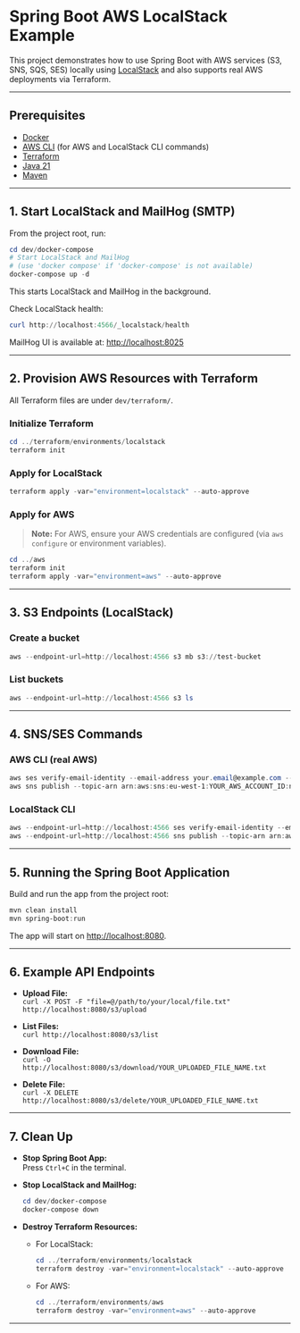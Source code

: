 # Spring Boot AWS LocalStack Example

This project demonstrates how to use Spring Boot with AWS services (S3, SNS, SQS, SES) locally using [LocalStack](https://github.com/localstack/localstack) and also supports real AWS deployments via Terraform.

---

## Prerequisites

- [Docker](https://www.docker.com/products/docker-desktop)
- [AWS CLI](https://aws.amazon.com/cli/) (for AWS and LocalStack CLI commands)
- [Terraform](https://www.terraform.io/downloads)
- [Java 21](https://openjdk.org/)
- [Maven](https://maven.apache.org/download.cgi)

---

## 1. Start LocalStack and MailHog (SMTP)

From the project root, run:

```powershell
cd dev/docker-compose
# Start LocalStack and MailHog
# (use 'docker compose' if 'docker-compose' is not available)
docker-compose up -d
```

This starts LocalStack and MailHog in the background.

Check LocalStack health:

```powershell
curl http://localhost:4566/_localstack/health
```

MailHog UI is available at: [http://localhost:8025](http://localhost:8025)

---

## 2. Provision AWS Resources with Terraform

All Terraform files are under `dev/terraform/`.

### Initialize Terraform

```powershell
cd ../terraform/environments/localstack
terraform init
```

### Apply for LocalStack

```powershell
terraform apply -var="environment=localstack" --auto-approve
```

### Apply for AWS

> **Note:** For AWS, ensure your AWS credentials are configured (via `aws configure` or environment variables).

```powershell
cd ../aws
terraform init
terraform apply -var="environment=aws" --auto-approve
```

---

## 3. S3 Endpoints (LocalStack)

### Create a bucket

```powershell
aws --endpoint-url=http://localhost:4566 s3 mb s3://test-bucket
```

### List buckets

```powershell
aws --endpoint-url=http://localhost:4566 s3 ls
```

---

## 4. SNS/SES Commands

### AWS CLI (real AWS)

```powershell
aws ses verify-email-identity --email-address your.email@example.com --region eu-west-1
aws sns publish --topic-arn arn:aws:sns:eu-west-1:YOUR_AWS_ACCOUNT_ID:notifications_topic_sns --message "hello world" --subject "hello"
```

### LocalStack CLI

```powershell
aws --endpoint-url=http://localhost:4566 ses verify-email-identity --email-address your.email@example.com --region eu-west-1
aws --endpoint-url=http://localhost:4566 sns publish --topic-arn arn:aws:sns:eu-west-1:000000000000:notifications_topic_sns --message "hello world" --subject "hello"
```

---

## 5. Running the Spring Boot Application

Build and run the app from the project root:

```powershell
mvn clean install
mvn spring-boot:run
```

The app will start on [http://localhost:8080](http://localhost:8080).

---

## 6. Example API Endpoints

- **Upload File:**  
  `curl -X POST -F "file=@/path/to/your/local/file.txt" http://localhost:8080/s3/upload`

- **List Files:**  
  `curl http://localhost:8080/s3/list`

- **Download File:**  
  `curl -O http://localhost:8080/s3/download/YOUR_UPLOADED_FILE_NAME.txt`

- **Delete File:**  
  `curl -X DELETE http://localhost:8080/s3/delete/YOUR_UPLOADED_FILE_NAME.txt`

---

## 7. Clean Up

- **Stop Spring Boot App:**  
  Press `Ctrl+C` in the terminal.

- **Stop LocalStack and MailHog:**

  ```powershell
  cd dev/docker-compose
  docker-compose down
  ```

- **Destroy Terraform Resources:**

  - For LocalStack:

    ```powershell
    cd ../terraform/environments/localstack
    terraform destroy -var="environment=localstack" --auto-approve
    ```

  - For AWS:
    ```powershell
    cd ../terraform/environments/aws
    terraform destroy -var="environment=aws" --auto-approve
    ```

---

